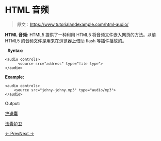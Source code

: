 # HTML 音频

> 原文：<https://www.tutorialandexample.com/html-audio/>

**HTML 音频:** HTML5 提供了一种利用 HTML5 将音频文件嵌入网页的方法。以前 HTML5 的音频文件是用来在浏览器上借助 flash 等插件播放的。

  **Syntax:**

```
<audio controls>
      <source src="address" type="file type">
</audio>
```

**Example:**

```
<audio controls>
    <source src="johny-johny.mp3" type="audio/mp3">
</audio>
```

Output:

[护送囊](http://www.18up.org "escort Bursa")

[法囊护卫](http://www.allescortservices.com "Bursa escort")

[← Prev](https://www.tutorialandexample.com/html-svg)[Next →](https://www.tutorialandexample.com/html-embed-youtube)